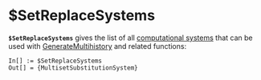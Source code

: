 # $SetReplaceSystems

**`$SetReplaceSystems`** gives the list of all [computational systems](/Documentation/Systems/README.md) that can be
used with [GenerateMultihistory](/Documentation/Generators/GenerateMultihistory.md) and related functions:

```wl
In[] := $SetReplaceSystems
Out[] = {MultisetSubstitutionSystem}
```
